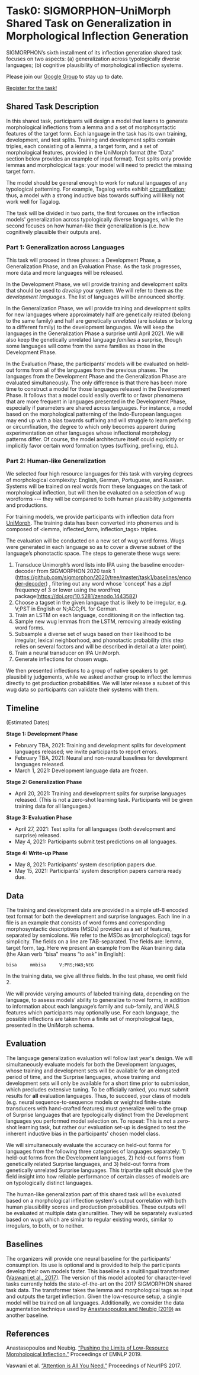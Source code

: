 # Task0: SIGMORPHON–UniMorph Shared Task on Generalization in Morphological Inflection Generation

SIGMORPHON’s sixth installment of its inflection generation shared task focuses on two aspects: (a) generalization across typologically diverse languages;  (b) cognitive plausibility of morphological inflection systems.

Please join our [Google Group](https://groups.google.com/forum/#!forum/sigmorphon2021-sharedtask0/join) to stay up to date.

[Register for the task!](https://forms.gle/tu4tX648F9kA9eps7)

## Shared Task Description

In this shared task, participants will design a model that learns to generate morphological inflections from a lemma and a set of morphosyntactic features of the target form. Each language in the task has its own training, development, and test splits. Training and development splits contain triples, each consisting of a lemma, a target form, and a set of morphological features, provided in the UniMorph format (the “Data” section below provides an example of input format). Test splits only provide lemmas and morphological tags: your model will need to predict the missing target form.

The model should be general enough to work for natural languages of any typological patterning. For example, Tagalog verbs exhibit [circumfixation](https://en.wikipedia.org/wiki/Circumfix); thus, a model with a strong inductive bias towards suffixing will likely not work well for Tagalog.

The task will be divided in two parts, the first forcuses on the inflection models' generalization across typologically diverse languages, while the second focuses on how human-like their generalization is (i.e. how cognitively plausible their outputs are).

### Part 1: Generalization across Languages

This task will proceed in three phases: a Development Phase, a Generalization Phase, and an Evaluation Phase. As the task progresses, more data and more languages will be released.

In the Development Phase, we will provide training and development splits that should be used to *develop* your system.
We will refer to them as the *development languages*. The list of languages will be announced shortly.

In the Generalization Phase, we will provide training and development splits for new languages where approximately half are genetically related (belong to the same family) and half are genetically *unrelated* (are isolates or belong to a different family) to the development languages. We will keep the languages in the Generalization Phase a surprise until April 2021. We will also keep the genetically unrelated language *families* a surprise, though some languages will come from the same families as those in the Development Phase.

In the Evaluation Phase, the participants’ models will be evaluated on held-out forms from all of the languages from the previous phases. The languages from the Development Phase and the Generalization Phase are evaluated simultaneously. The only difference is that there has been more time to construct a model for those languages released in the Development Phase. It follows that a model could easily overfit to or favor phenomena that are more frequent in languages presented in the Development Phase, especially if parameters are shared across languages. For instance, a model based on the morphological patterning of the Indo-European languages may end up with a bias towards suffixing and will struggle to learn prefixing or circumfixation, the degree to which only becomes apparent during experimentation on other languages whose inflectional morphology patterns differ. Of course, the model architecture itself could explicitly or implicitly favor certain word formation types (suffixing, prefixing, etc.).


### Part 2: Human-like Generalization

We selected four high resource languages for this task with varying degrees of morphological complexity: English, German, Portuguese, and Russian.
Systems will be trained on real words from these languages on the task of morphological inflection, but will then be evaluated on a selection of wug wordforms --- they will be compared to both human plausibility judgements and productions.

For training models, we provide participants with inflection data from [UniMorph](https://unimorph.github.io/).
The training data has been converted into phonemes and is composed of <lemma, inflected_form, inflection_tags> triples.

The evaluation will be conducted on a new set of wug word forms.
Wugs were generated in each language so as to cover a diverse subset of the language’s phonotactic space.
The steps to generate these wugs were:
1. Transduce Unimorph’s word lists into IPA using the baseline encoder-decoder from SIGMORPHON 2020 task 1 (https://github.com/sigmorphon/2020/tree/master/task1/baselines/encoder-decoder) , filtering out any word whose 'concept' has a zipf frequency of 3 or lower using the wordfreq package(https://doi.org/10.5281/zenodo.1443582)
2. Choose a tagset in the given language that is likely to be irregular, e.g. V;PST in English or N;ACC;PL for German.
3. Train an LSTM on each language, conditioning it on the inflection tag.
4. Sample new wug lemmas from the LSTM, removing already existing word forms.
5. Subsample a diverse set of wugs based on their likelihood to be irregular, lexical neighborhood, and phonotactic probability (this step relies on several factors and will be described in detail at a later point).
6. Train a neural transducer on IPA UniMorph.
7. Generate inflections for chosen wugs.

We then presented inflections to a group of native speakers to get plausibility judgements, while we asked another group to inflect the lemmas directly to get production probabilities. We will later release a subset of this wug data so participants can validate their systems with them.


## Timeline
(Estimated Dates)

**Stage 1: Development Phase**
* February TBA, 2021: Training and development splits for development languages released; we invite participants to report errors.
* February TBA, 2021: Neural and non-neural baselines for development languages released.
* March 1, 2021: Development language data are frozen.

**Stage 2: Generalization Phase**
* April 20, 2021: Training and development splits for surprise languages released.
(This is not a zero-shot learning task. Participants will be given training data for all languages.)

**Stage 3: Evaluation Phase**
* April 27, 2021: Test splits for all languages (both development and surprise) released.
* May 4, 2021: Participants submit test predictions on all languages.


**Stage 4: Write-up Phase**
* May 8, 2021: Participants’ system description papers due.
* May 15, 2021: Participants’ system description papers camera ready due.


## Data
The training and development data are provided in a simple utf-8 encoded text format for both the development and surprise languages. Each line in a file is an example that consists of word forms and corresponding morphosyntactic descriptions (MSDs) provided as a set of features, separated by semicolons. We refer to the MSDs as (morphological) tags for simplicity. The fields on a line are TAB-separated.
The fields are: lemma, target form, tag. Here we present an example from the Akan training data (the Akan verb “bisa” means “to ask” in English):

```
bisa     mmbisa     V;PRS;HAB;NEG
```

In the training data, we give all three fields. In the test phase, we omit field 2.

We will provide varying amounts of labeled training data, depending on the language, to assess models’ ability to generalize to novel forms, in addition to information about each language’s family and sub-family, and WALS features which participants may optionally use. For each language, the possible inflections are taken from a finite set of morphological tags, presented in the UniMorph schema.



## Evaluation

The language generalization evaluation will follow last year's design. We will simultaneously evaluate models for both the Development languages, whose training and development sets will be available for an elongated period of time, and the Surprise languages, whose training and development sets will only be available for a short time prior to submission, which precludes extensive tuning. To be officially ranked, you must submit results for **all** evaluation languages. Thus, to succeed, your class of models (e.g. neural sequence-to-sequence models or weighted finite-state transducers with hand-crafted features) must generalize well to the group of Surprise languages that are typologically distinct from the Development languages you performed model selection on. To repeat: This is not a zero-shot learning task, but rather our evaluation set-up is designed to test the inherent inductive bias in the participants' chosen model class.

We will simultaneously evaluate the accuracy on held-out forms for languages from the following three categories of languages separately: 1) held-out forms from the Development languages, 2) held-out forms from genetically related Surprise languages, and 3) held-out forms from genetically unrelated Surprise languages. This tripartite split should give the field insight into how reliable performance of certain classes of models are on typologically distinct languages.

The human-like generalization part of this shared task will be evaluated based on a morphological inflection system's output correlation with both human plausibility scores and production probabilities. These outputs will be evaluated at multiple data glanuralities. They will be separately evaluated based on wugs which are similar to regular existing words, similar to irregulars, to both, or to neither.


## Baselines

The organizers will provide one neural baseline for the participants’ consumption.
Its use is optional and is provided to help the participants develop their own models faster.
This baseline is a multilingual transformer ([Vaswani et al., 2017](https://papers.nips.cc/paper/7181-attention-is-all-you-need.pdf)). The version of this model adopted for character-level tasks currently holds the state-of-the-art on the 2017 SIGMORPHON shared task data. The transformer takes the lemma and morphological tags as input and outputs the target inflection. Given the low-resource setup, a single model will be trained on all languages. Additionally, we consider the data augmentation technique used by [Anastasopoulos and Neubig (2019)](https://www.aclweb.org/anthology/D19-1091/) as another baseline.

## References

Anastasopoulos and Neubig. [“Pushing the Limits of Low-Resource Morphological Inflection.”](https://www.aclweb.org/anthology/D19-1091/) Proceedings of EMNLP 2019.

Vaswani et al. [“Attention is All You Need.”](https://papers.nips.cc/paper/7181-attention-is-all-you-need.pdf) Proceedings of NeurIPS 2017.
